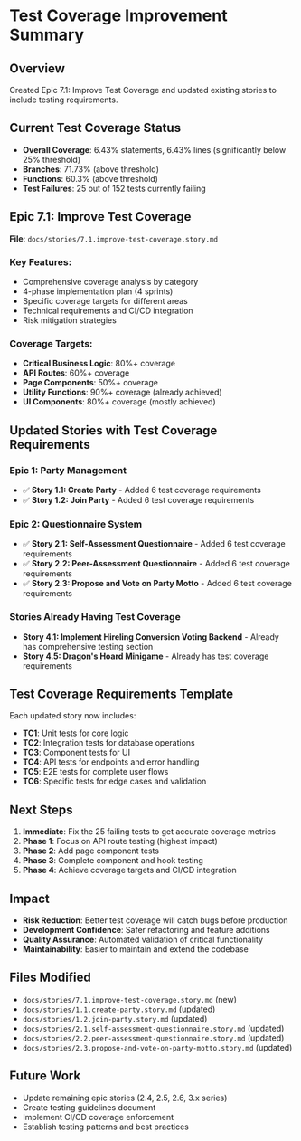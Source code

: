 # Test Coverage Improvement Summary

## Overview
Created Epic 7.1: Improve Test Coverage and updated existing stories to include testing requirements.

## Current Test Coverage Status
- **Overall Coverage**: 6.43% statements, 6.43% lines (significantly below 25% threshold)
- **Branches**: 71.73% (above threshold)
- **Functions**: 60.3% (above threshold)
- **Test Failures**: 25 out of 152 tests currently failing

## Epic 7.1: Improve Test Coverage
**File**: `docs/stories/7.1.improve-test-coverage.story.md`

### Key Features:
- Comprehensive coverage analysis by category
- 4-phase implementation plan (4 sprints)
- Specific coverage targets for different areas
- Technical requirements and CI/CD integration
- Risk mitigation strategies

### Coverage Targets:
- **Critical Business Logic**: 80%+ coverage
- **API Routes**: 60%+ coverage  
- **Page Components**: 50%+ coverage
- **Utility Functions**: 90%+ coverage (already achieved)
- **UI Components**: 80%+ coverage (mostly achieved)

## Updated Stories with Test Coverage Requirements

### Epic 1: Party Management
- ✅ **Story 1.1: Create Party** - Added 6 test coverage requirements
- ✅ **Story 1.2: Join Party** - Added 6 test coverage requirements

### Epic 2: Questionnaire System  
- ✅ **Story 2.1: Self-Assessment Questionnaire** - Added 6 test coverage requirements
- ✅ **Story 2.2: Peer-Assessment Questionnaire** - Added 6 test coverage requirements
- ✅ **Story 2.3: Propose and Vote on Party Motto** - Added 6 test coverage requirements

### Stories Already Having Test Coverage
- **Story 4.1: Implement Hireling Conversion Voting Backend** - Already has comprehensive testing section
- **Story 4.5: Dragon's Hoard Minigame** - Already has test coverage requirements

## Test Coverage Requirements Template
Each updated story now includes:
- **TC1**: Unit tests for core logic
- **TC2**: Integration tests for database operations
- **TC3**: Component tests for UI
- **TC4**: API tests for endpoints and error handling
- **TC5**: E2E tests for complete user flows
- **TC6**: Specific tests for edge cases and validation

## Next Steps
1. **Immediate**: Fix the 25 failing tests to get accurate coverage metrics
2. **Phase 1**: Focus on API route testing (highest impact)
3. **Phase 2**: Add page component tests
4. **Phase 3**: Complete component and hook testing
5. **Phase 4**: Achieve coverage targets and CI/CD integration

## Impact
- **Risk Reduction**: Better test coverage will catch bugs before production
- **Development Confidence**: Safer refactoring and feature additions
- **Quality Assurance**: Automated validation of critical functionality
- **Maintainability**: Easier to maintain and extend the codebase

## Files Modified
- `docs/stories/7.1.improve-test-coverage.story.md` (new)
- `docs/stories/1.1.create-party.story.md` (updated)
- `docs/stories/1.2.join-party.story.md` (updated)
- `docs/stories/2.1.self-assessment-questionnaire.story.md` (updated)
- `docs/stories/2.2.peer-assessment-questionnaire.story.md` (updated)
- `docs/stories/2.3.propose-and-vote-on-party-motto.story.md` (updated)

## Future Work
- Update remaining epic stories (2.4, 2.5, 2.6, 3.x series)
- Create testing guidelines document
- Implement CI/CD coverage enforcement
- Establish testing patterns and best practices
